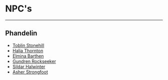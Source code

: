 # NPC's
---

## Phandelin

* [Toblin Stonehill](/NPCs/Phandelin/Toblin_Stonehill.md)
* [Halia Thornton]()
* [Elmina Barthen]()
* [Gundren Rockseeker]()
* [Sildar Halwinter]()
* [Asher Strongfoot]()
